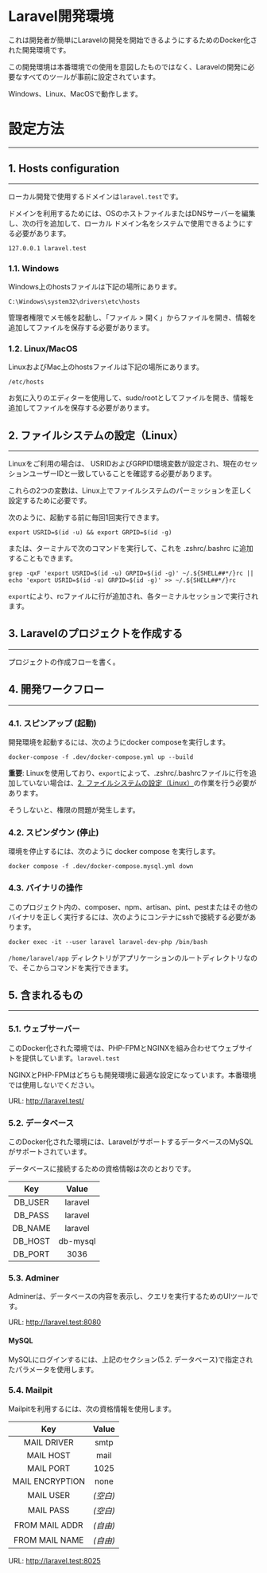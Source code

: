 # Laravel開発環境

これは開発者が簡単にLaravelの開発を開始できるようにするためのDocker化された開発環境です。

この開発環境は本番環境での使用を意図したものではなく、Laravelの開発に必要なすべてのツールが事前に設定されています。

Windows、Linux、MacOSで動作します。

# 設定方法

---

## 1. Hosts configuration

<a id="section_1"></a>

---

ローカル開発で使用するドメインは`laravel.test`です。

ドメインを利用するためには、OSのホストファイルまたはDNSサーバーを編集し、次の行を追加して、ローカル ドメイン名をシステムで使用できるようにする必要があります。

```
127.0.0.1 laravel.test
```

### 1.1. Windows

Windows上のhostsファイルは下記の場所にあります。

```
C:\Windows\system32\drivers\etc\hosts
```

管理者権限でメモ帳を起動し、「ファイル > 開く」からファイルを開き、情報を追加してファイルを保存する必要があります。

### 1.2. Linux/MacOS

LinuxおよびMac上のhostsファイルは下記の場所にあります。

```
/etc/hosts
```

お気に入りのエディターを使用して、sudo/rootとしてファイルを開き、情報を追加してファイルを保存する必要があります。

## 2. ファイルシステムの設定（Linux）

<a id="section_2"></a>

---

Linuxをご利用の場合は、 USRIDおよびGRPID環境変数が設定され、現在のセッションユーザーIDと一致していることを確認する必要があります。

これらの2つの変数は、Linux上でファイルシステムのパーミッションを正しく設定するために必要です。

次のように、起動する前に毎回1回実行できます。

```
export USRID=$(id -u) && export GRPID=$(id -g)
```

または、ターミナルで次のコマンドを実行して、これを .zshrc/.bashrc に追加することもできます。

```
grep -qxF 'export USRID=$(id -u) GRPID=$(id -g)' ~/.${SHELL##*/}rc || echo 'export USRID=$(id -u) GRPID=$(id -g)' >> ~/.${SHELL##*/}rc
```

`export`により、rcファイルに行が追加され、各ターミナルセッションで実行されます。

## 3. Laravelのプロジェクトを作成する

---

プロジェクトの作成フローを書く。

## 4. 開発ワークフロー

---

### 4.1. スピンアップ (起動)

開発環境を起動するには、次のようにdocker composeを実行します。

```
docker-compose -f .dev/docker-compose.yml up --build
```

**重要**: Linuxを使用しており、`export`によって、.zshrc/.bashrcファイルに行を追加していない場合は、[2. ファイルシステムの設定（Linux）](#section_2)の作業を行う必要があります。

そうしないと、権限の問題が発生します。

### 4.2. スピンダウン (停止)

環境を停止するには、次のように docker compose を実行します。

```
docker compose -f .dev/docker-compose.mysql.yml down
```

### 4.3. バイナリの操作

このプロジェクト内の、composer、npm、artisan、pint、pestまたはその他のバイナリを正しく実行するには、次のようにコンテナにsshで接続する必要があります。

```
docker exec -it --user laravel laravel-dev-php /bin/bash
```

`/home/laravel/app` ディレクトリがアプリケーションのルートディレクトリなので、そこからコマンドを実行できます。

## 5. 含まれるもの

---

### 5.1. ウェブサーバー

このDocker化された環境では、PHP-FPMとNGINXを組み合わせてウェブサイトを提供しています。`laravel.test`

NGINXとPHP-FPMはどちらも開発環境に最適な設定になっています。本番環境では使用しないでください。

URL: http://laravel.test/

### 5.2. データベース

このDocker化された環境には、LaravelがサポートするデータベースのMySQLがサポートされています。

データベースに接続するための資格情報は次のとおりです。

| Key | Value |
| :---: | :---: |
| DB_USER | laravel |
| DB_PASS | laravel |
| DB_NAME | laravel |
| DB_HOST | db-mysql |
| DB_PORT | 3036 |

### 5.3. Adminer

Adminerは、データベースの内容を表示し、クエリを実行するためのUIツールです。

URL: http://laravel.test:8080

#### MySQL

MySQLにログインするには、上記のセクション(5.2. データベース)で指定されたパラメータを使用します。

### 5.4. Mailpit

Mailpitを利用するには、次の資格情報を使用します。

| Key | Value |
| :---: | :---: |
| MAIL DRIVER | smtp |
| MAIL HOST | mail |
| MAIL PORT | 1025 |
| MAIL ENCRYPTION | none |
| MAIL USER | *(空白)* |
| MAIL PASS | *(空白)* |
| FROM MAIL ADDR | *(自由)* |
| FROM MAIL NAME | *(自由)* |

URL: http://laravel.test:8025

